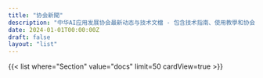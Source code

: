 ```yaml
---
title: "协会新聞"
description: "中华AI应用发展协会最新动态与技术文檔 - 包含技术指南、使用教學和协会相关资讯"
date: 2024-01-01T00:00:00Z
draft: false
layout: "list"
---
```


{{< list where="Section" value="docs" limit=50 cardView=true >}}